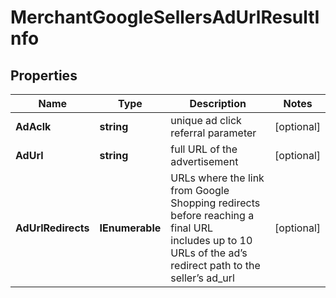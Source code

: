 # MerchantGoogleSellersAdUrlResultInfo


## Properties

| Name | Type | Description | Notes |
|------------ | ------------- | ------------- | -------------|
**AdAclk** | **string** | unique ad click referral parameter |[optional]|
**AdUrl** | **string** | full URL of the advertisement |[optional]|
**AdUrlRedirects** | **IEnumerable<string>** | URLs where the link from Google Shopping redirects before reaching a final URL<br>includes up to 10 URLs of the ad’s redirect path to the seller’s ad_url |[optional]|